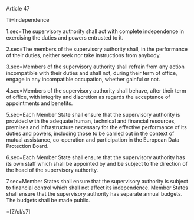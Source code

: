 Article 47

Ti=Independence

1.sec=The supervisory authority shall act with complete independence in exercising the duties and powers entrusted to it.

2.sec=The members of the supervisory authority shall, in the performance of their duties, neither seek nor take instructions from anybody.

3.sec=Members of the supervisory authority shall refrain from any action incompatible with their duties and shall not, during their term of office, engage in any incompatible occupation, whether gainful or not.

4.sec=Members of the supervisory authority shall behave, after their term of office, with integrity and discretion as regards the acceptance of appointments and benefits.

5.sec=Each Member State shall ensure that the supervisory authority is provided with the adequate human, technical and financial resources, premises and infrastructure necessary for the effective performance of its duties and powers, including those to  be carried out in the context of mutual assistance, co-operation and participation in the European Data Protection Board.

6.sec=Each Member State shall ensure that the supervisory authority has its own staff which shall be appointed by and be subject to the direction of the head of the supervisory authority.

7.sec=Member States shall ensure that the supervisory authority is subject to financial control which shall not affect its independence. Member States shall ensure that the supervisory authority has separate annual budgets. The budgets shall be made public.

=[Z/ol/s7]